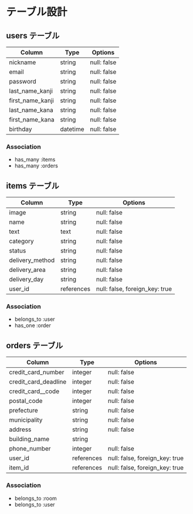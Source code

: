 # テーブル設計

## users テーブル

| Column           | Type     | Options     |
| ---------------- | -------- | ----------- |
| nickname         | string   | null: false |
| email            | string   | null: false |
| password         | string   | null: false |
| last_name_kanji  | string   | null: false |
| first_name_kanji | string   | null: false |
| last_name_kana   | string   | null: false |
| first_name_kana  | string   | null: false |
| birthday         | datetime | null: false |

### Association

- has_many :items
- has_many :orders

## items テーブル

| Column          | Type       | Options                        |
| --------------- | ---------- | ------------------------------ |
| image           | string     | null: false                    |
| name            | string     | null: false                    |
| text            | text       | null: false                    |
| category        | string     | null: false                    |
| status          | string     | null: false                    |
| delivery_method | string     | null: false                    |
| delivery_area   | string     | null: false                    |
| delivery_day    | string     | null: false                    |
| user_id         | references | null: false, foreign_key: true |

### Association

- belongs_to :user
- has_one :order

## orders テーブル

| Column               | Type       | Options                        |
| -------------------- | ---------- | ------------------------------ |
| credit_card_number   | integer    | null: false                    |
| credit_card_deadline | integer    | null: false                    |
| credit_card__code    | integer    | null: false                    |
| postal_code          | integer    | null: false                    |
| prefecture           | string     | null: false                    |
| municipality         | string     | null: false                    |
| address              | string     | null: false                    |
| building_name        | string     |                                |
| phone_number         | integer    | null: false                    |
| user_id              | references | null: false, foreign_key: true |
| item_id              | references | null: false, foreign_key: true |

### Association

- belongs_to :room
- belongs_to :user